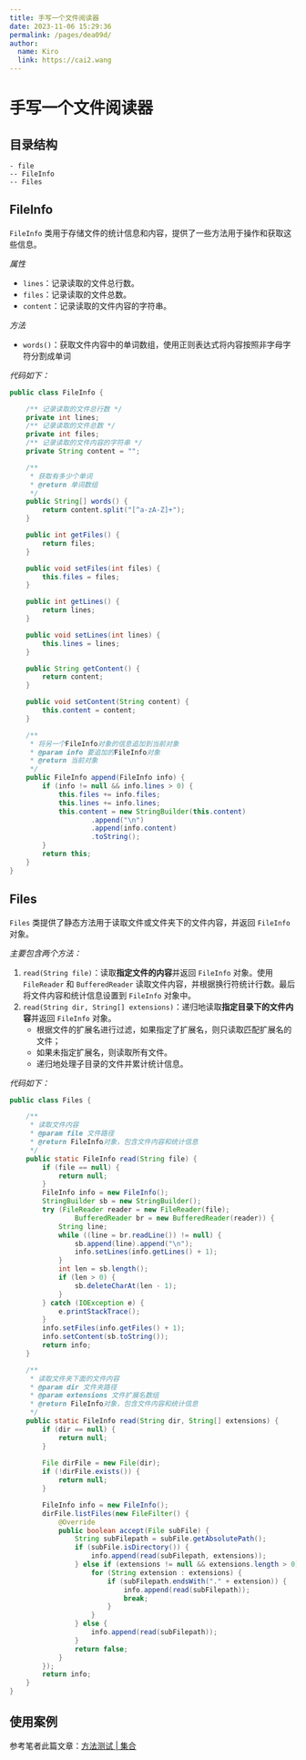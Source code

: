 ```yaml
---
title: 手写一个文件阅读器
date: 2023-11-06 15:29:36
permalink: /pages/dea09d/
author: 
  name: Kiro
  link: https://cai2.wang
---
```

# 手写一个文件阅读器

## 目录结构

```
- file
-- FileInfo
-- Files
```

## FileInfo

`FileInfo` 类用于存储文件的统计信息和内容，提供了一些方法用于操作和获取这些信息。

*属性*

- `lines`：记录读取的文件总行数。
- `files`：记录读取的文件总数。
- `content`：记录读取的文件内容的字符串。

*方法*

- `words()`：获取文件内容中的单词数组，使用正则表达式将内容按照非字母字符分割成单词

*代码如下：*

```java
public class FileInfo {

	/** 记录读取的文件总行数 */
	private int lines;
	/** 记录读取的文件总数 */
	private int files;
	/** 记录读取的文件内容的字符串 */
	private String content = "";

	/**
	 * 获取有多少个单词
	 * @return 单词数组
	 */
	public String[] words() {
		return content.split("[^a-zA-Z]+");
	}

	public int getFiles() {
		return files;
	}

	public void setFiles(int files) {
		this.files = files;
	}

	public int getLines() {
		return lines;
	}

	public void setLines(int lines) {
		this.lines = lines;
	}

	public String getContent() {
		return content;
	}

	public void setContent(String content) {
		this.content = content;
	}

	/**
	 * 将另一个FileInfo对象的信息追加到当前对象
	 * @param info 要追加的FileInfo对象
	 * @return 当前对象
	 */
	public FileInfo append(FileInfo info) {
		if (info != null && info.lines > 0) {
			this.files += info.files;
			this.lines += info.lines;
			this.content = new StringBuilder(this.content)
					.append("\n")
					.append(info.content)
					.toString();
		}
		return this;
	}
}
```

## Files

`Files` 类提供了静态方法用于读取文件或文件夹下的文件内容，并返回 `FileInfo` 对象。

*主要包含两个方法：*

1. `read(String file)`：读取**指定文件的内容**并返回 `FileInfo` 对象。使用 `FileReader` 和 `BufferedReader` 读取文件内容，并根据换行符统计行数。最后将文件内容和统计信息设置到 `FileInfo` 对象中。
2. `read(String dir, String[] extensions)`：递归地读取**指定目录下的文件内容**并返回 `FileInfo` 对象。
   - 根据文件的扩展名进行过滤，如果指定了扩展名，则只读取匹配扩展名的文件；
   - 如果未指定扩展名，则读取所有文件。
   - 递归地处理子目录的文件并累计统计信息。

*代码如下：*

```java
public class Files {

	/**
	 * 读取文件内容
	 * @param file 文件路径
	 * @return FileInfo对象，包含文件内容和统计信息
	 */
	public static FileInfo read(String file) {
		if (file == null) {
			return null;
		}
		FileInfo info = new FileInfo();
		StringBuilder sb = new StringBuilder();
		try (FileReader reader = new FileReader(file);
				BufferedReader br = new BufferedReader(reader)) {
            String line;
            while ((line = br.readLine()) != null) {
            	sb.append(line).append("\n");
            	info.setLines(info.getLines() + 1);
            }
            int len = sb.length();
            if (len > 0) {
                sb.deleteCharAt(len - 1);
            }
        } catch (IOException e) {
            e.printStackTrace();
        }
		info.setFiles(info.getFiles() + 1);
		info.setContent(sb.toString());
		return info;
	}

	/**
	 * 读取文件夹下面的文件内容
	 * @param dir 文件夹路径
	 * @param extensions 文件扩展名数组
	 * @return FileInfo对象，包含文件内容和统计信息
	 */
	public static FileInfo read(String dir, String[] extensions) {
		if (dir == null) {
			return null;
		}
		
		File dirFile = new File(dir);
		if (!dirFile.exists()) {
			return null;
		}

		FileInfo info = new FileInfo();
		dirFile.listFiles(new FileFilter() {
			@Override
			public boolean accept(File subFile) {
				String subFilepath = subFile.getAbsolutePath();
				if (subFile.isDirectory()) {
					info.append(read(subFilepath, extensions));
				} else if (extensions != null && extensions.length > 0) {
					for (String extension : extensions) {
						if (subFilepath.endsWith("." + extension)) {
							info.append(read(subFilepath));
							break;
						}
					}
				} else {
					info.append(read(subFilepath));
				}
				return false;
			}
		});
		return info;
	}
}
```

## 使用案例

参考笔者此篇文章：[方法测试 | 集合](https://cmty256.github.io/pages/7df3a5/#方法测试)
